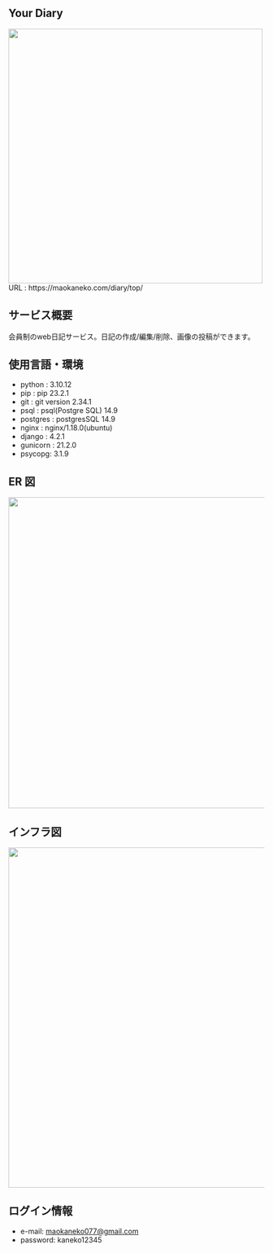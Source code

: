 ## Your Diary
<img width="500"  src="https://github.com/maokaneko/portfolio_django/assets/141111818/407f5760-3fbb-4cae-990d-ce0e291d1794">
<br>
URL : https://maokaneko.com/diary/top/

## サービス概要
会員制のweb日記サービス。日記の作成/編集/削除、画像の投稿ができます。


## 使用言語・環境
* python : 3.10.12
* pip : pip 23.2.1
* git : git version 2.34.1
* psql : psql(Postgre SQL) 14.9
* postgres : postgresSQL 14.9
* nginx : nginx/1.18.0(ubuntu)
* django : 4.2.1
* gunicorn : 21.2.0
* psycopg: 3.1.9

## ER 図
<img width="611" src="https://github.com/maokaneko/Your-Diary/assets/141111818/85d118c8-2639-413b-8397-ed3658a15158">


## インフラ図
<img width="668" src="https://github.com/maokaneko/Your-Diary/assets/141111818/15c762bd-faf3-4ab9-b0c5-62e3d09a4373">

## ログイン情報
* e-mail: maokaneko077@gmail.com
* password: kaneko12345

